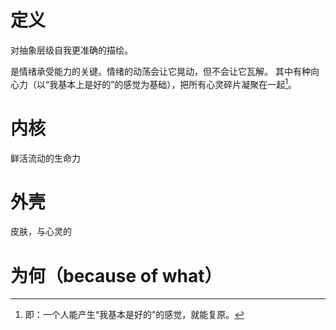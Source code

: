 # 定义
对抽象层级自我更准确的描绘。

是情绪承受能力的关键。情绪的动荡会让它晃动，但不会让它瓦解。
其中有种向心力（以“我基本上是好的”的感觉为基础），把所有心灵碎片凝聚在一起[^1]。
# 内核
鲜活流动的生命力
# 外壳
皮肤，与心灵的
# 为何（because of what）

[^1]: 即：一个人能产生“我基本是好的”的感觉，就能复原。